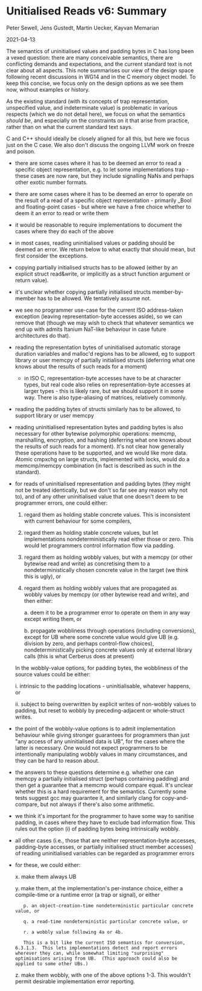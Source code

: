 # Unitialised Reads v6: Summary

Peter Sewell, Jens Gustedt, Martin Uecker, Kayvan Memarian

2021-04-13

The semantics of uninitialised values and padding bytes in C has long been a vexed question: there are many conceivable semantics, there are conflicting demands and expectations, and the current standard text is not clear about all aspects.  This note summarises our view of the design space following recent discussions in WG14 and in the C memory object model.  To keep this concise, we focus only on the design options as we see them now, without examples or history.

As the existing standard (with its concepts of trap representation, unspecified value, and indeterminate value) is problematic in various respects (which we do not detail here), we focus on what the semantics _should be_, and especially on the constraints on it that arise from practice, rather than on what the current standard text says.

C and C++ should ideally be closely aligned for all this, but here we focus just on the C case.  We also don't discuss the ongoing LLVM work on freeze and poison.

- there are some cases where it has to be deemed an error to read a specific object representation, e.g. to let some implementations trap - these cases are now rare, but they include signalling NaNs and perhaps other exotic number formats.

- there are some cases where it has to be deemed an error to operate on the result of a read of a specific object representation - primarily _Bool and floating-point cases - but where we have a free choice whether to deem it an error to read or write them

- it would be reasonable to require implementations to document the cases where they do each of the above

- in most cases, reading uninitialised values or padding should be deemed an error. We return below to what exactly that should mean, but first consider the exceptions.

- copying partially initialised structs has to be allowed (either by an explicit struct read&write, or implicitly as a struct function argument or return value).  

- it's unclear whether copying partially initialised structs member-by-member has to be allowed. We tentatively assume not.

- we see no programmer use-case for the current ISO address-taken exception (leaving representation-byte accesses aside), so we can remove that (though we may wish to check that whatever semantics we end up with admits Itanium NaT-like behaviour in case future architectures do that).

- reading the representation bytes of uninitialised automatic storage duration variables and malloc'd regions has to be allowed, eg to support library or user memcpy of partially initialised structs (deferring what one knows about the results of such reads for a moment)

    - in ISO C, representation-byte accesses have to be at character types, but real code also relies on representation-byte accesses at larger types - this is likely rare, but we should support it in some way. There is also type-aliasing of matrices, relatively commonly. 

- reading the padding bytes of structs similarly has to be allowed, to support library or user memcpy

- reading uninitialised representation bytes and padding bytes is also necessary for other bytewise polymorphic operations: memcmp, marshalling, encryption, and hashing  (deferring what one knows about the results of such reads for a moment). It's not clear how generally these operations have to be supported, and we would like more data.  Atomic cmpxchg on large structs, implemented with locks, would do a memcmp/memcpy combination (in fact is described as such in the standard). 

- for reads of uninitialised representation and padding bytes (they might not be treated identically, but we don't so far see any reason why not to), and of any other uninitialised value that one doesn't deem to be programmer errors, one could either:

    1. regard them as holding stable concrete values. This is inconsistent with current behaviour for some compilers,
	
	2. regard them as holding stable concrete values, but let implementations nondeterministically read either those or zero. This would let programmers control information flow via padding.

    3. regard them as holding wobbly values, but with a memcpy (or other bytewise read and write) as concretising them to a nondeterministically chosen concrete value in the target (we think this is ugly), or

    4. regard them as holding wobbly values that are propagated as wobbly values by memcpy (or other bytewise read and write), and then either:

		a. deem it to be a programmer error to operate on them in any way except writing them, or

        b. propagate wobbliness through operations (including conversions), except for UB where some concrete value would give UB (e.g. division by zero, and perhaps control-flow choices), nondeterministically picking concrete values only at external library calls (this is what Cerberus does at present)

    In the wobbly-value options, for padding bytes, the wobbliness of the source values could be either:
	
	i. intrinsic to the padding locations - uninitialisable, whatever happens, or

    ii. subject to being overwritten by explicit writes of non-wobbly values to padding, but reset to wobbly by preceding-adjacent or whole-struct writes.

- the point of the wobbly-value options is to admit implementation behaviour while giving stronger guarantees for programmers than just "any access of any uninitialised data is UB", for the cases where the latter is necessary.  One would not expect programmers to be intentionally manipulating wobbly values in many circumstances, and they can be hard to reason about. 

- the answers to these questions determine e.g. whether one can memcpy a partially initialised struct (perhaps containing padding) and then get a guarantee that a memcmp would compare equal.  It's unclear whether this is a hard requirement for the semantics.  Currently some tests suggest gcc may guarantee it, and similarly clang for copy-and-compare, but not always if there's also some arithmetic. 

- we think it's important for the programmer to have some way to sanitise padding, in cases where they have to exclude bad information flow. This rules out the option (i) of padding bytes being intrinsically wobbly. 

- all other cases (i.e., those that are neither representation-byte accesses, padding-byte accesses, or partially initialised struct member accesses) of reading uninitialised variables can be regarded as programmer errors

- for these, we could either:

     x. make them always UB

     y. make them, at the implementation's per-instance choice, either a compile-time or a runtime error (a trap or signal), or either
	 
	     p. an object-creation-time nondeterministic particular concrete value, or

	     q. a read-time nondeterministic particular concrete value, or

		 r. a wobbly value following 4a or 4b.
		 
         This is a bit like the current ISO semantics for conversion, 6.3.1.3.  This lets implementations detect and report errors wherever they can, while somewhat limiting "surprising" optimisations arising from UB.  (This approach could also be applied to some other UBs.)

     z. make them wobbly, with one of the above options 1-3. This wouldn't permit desirable implementation error reporting.









